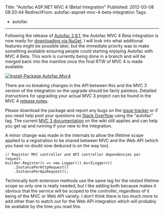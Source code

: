 Title: "Autofac ASP.NET MVC 4 (Beta) Integration"
Published: 2012-03-08 08:20:44
RedirectFrom: autofac-aspnet-mvc-4-beta-integration
Tags:
  - autofac
---
Following the release of [Autofac 2.6.1](v), the Autofac MVC 4 Beta integration is now ready for [downloading via NuGet](https://nuget.org/packages/Autofac.Mvc4/). I will look into what additional features might be possible later, but the immediate priority was to make something available ensuring people could starting enjoying Autofac with MVC 4 Beta. This work is currently being done in a branch and will be merged back into the mainline once the final RTW of MVC 4 is made available.

[![Install-Package Autofac.Mvc4](/posts/images/Install-Package-Autofac.Mvc4.png "Install-Package Autofac.Mvc4")](https://nuget.org/packages/Autofac.Mvc4/2.6.1.841)

There are no breaking changes in the API between this and the MVC 3 version of the integration so the upgrade should be fairly painless. Detailed instructions for upgrading your actual MVC 3 project can be found in the MVC 4 [release notes](http://www.asp.net/whitepapers/mvc4-release-notes#_Toc303253806).

Please download the package and report any bugs on the [issue tracker](http://code.google.com/p/autofac/issues/list) or if you need help post your questions on [Stack Overflow](http://stackoverflow.com/questions/tagged/autofac) using the “autofac” tag. The current [MVC 3 documentation](http://code.google.com/p/autofac/wiki/Mvc3Integration) on the wiki still applies and can help you get up and running if your new to the integration.

A minor change was made in the internals to allow the lifetime scope applied to a registration to be shared between MVC and the Web API (which you have no doubt now deduced is on the way too).

    // Register MVC controller and API controller dependencies per request.
    builder.Register(c => new Logger()).As<ILogger>()
        .InstancePerHttpRequest()
        .InstancePerApiRequest();

Technically both extension methods use the same tag for the nested lifetime scope so only one is really needed, but I like adding both because makes it obvious that the service will be scoped to the controller, regardless of it being of the MVC or Web API variety. I don’t think there is too much more to add other than to watch out for the Web API integration which will probably be available by the time you read this.

